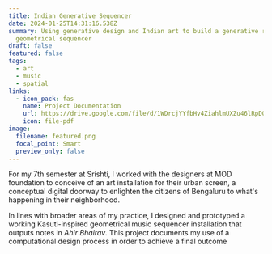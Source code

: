 ```yaml
---
title: Indian Generative Sequencer
date: 2024-01-25T14:31:16.538Z
summary: Using generative design and Indian art to build a generative raga based
  geometrical sequencer
draft: false
featured: false
tags:
  - art
  - music
  - spatial
links:
  - icon_pack: fas
    name: Project Documentation
    url: https://drive.google.com/file/d/1WDrcjYYfbHv4ZiahlmUXZu46lRpDO97D/view?usp=drive_link
    icon: file-pdf
image:
  filename: featured.png
  focal_point: Smart
  preview_only: false
---
```

For my 7th semester at Srishti, I worked with the designers at MOD foundation to conceive of an art installation for their urban screen, a conceptual digital doorway to enlighten the citizens of Bengaluru to what's happening in their neighborhood.

 In lines with broader areas of my practice, I designed and prototyped a working Kasuti-inspired geometrical music sequencer installation that outputs notes in *Ahir Bhairav*. This project documents my use of a computational design process in order to achieve a final outcome